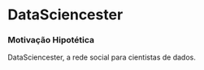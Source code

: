 # DataSciencester

### Motivação Hipotética

<p> DataSciencester, a rede social para cientistas de dados.<p>


